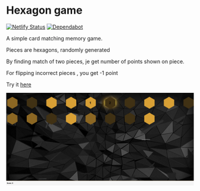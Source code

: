 # Hexagon game

[![Netlify Status](https://api.netlify.com/api/v1/badges/8d965355-e14c-4e7a-a133-c6991c692bc1/deploy-status)](https://app.netlify.com/sites/musing-curie-fbb467/deploys)
[![Dependabot](https://badgen.net/badge/Dependabot/enabled/green?icon=dependabot)](https://dependabot.com/)

A simple card matching memory game.

Pieces are hexagons, randomly generated

By finding match of two pieces, je get number of points shown on piece.

For flipping incorrect pieces , you get -1 point

Try it [here](https://musing-curie-fbb467.netlify.app)

![hexagon_game](hexagon%20game.jpg)
